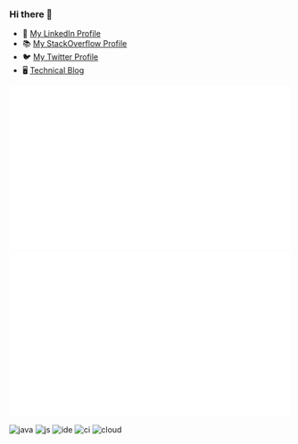 ### Hi there 👋

- 💼 [My LinkedIn Profile](https://www.linkedin.com/in/dimitriosliapis/)
- 📚 [My StackOverflow Profile](https://stackoverflow.com/users/185723/dimitrisli)
- 🐦 [My Twitter Profile](https://twitter.com/DimiLiapis)
- 🖥 [Technical Blog](https://dimitrisli.wordpress.com/)

![The languages I use](https://raw.githubusercontent.com/dimitrisli/github-stats/master/generated/languages.svg)
![My contribution history](https://raw.githubusercontent.com/dimitrisli/github-stats/master/generated/overview.svg)

![java](https://skillicons.dev/icons?theme=light&i=java,spring,hibernate,maven,scala)
![js](https://skillicons.dev/icons?theme=light&i=html,js,ts,css,tailwind,react,nextjs)
![ide](https://skillicons.dev/icons?theme=light&i=idea,vim,neovim)
![ci](https://skillicons.dev/icons?theme=light&i=git,bash,github,gitlab)
![cloud](https://skillicons.dev/icons?theme=light&i=aws,azure)
